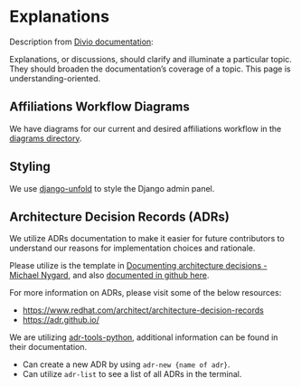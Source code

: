 # Explanations

Description from
[Divio documentation](https://docs.divio.com/documentation-system/explanation/):

Explanations, or discussions, should clarify and illuminate a particular topic.
They should broaden the documentation’s coverage of a topic. This page is
understanding-oriented.

## Affiliations Workflow Diagrams

We have diagrams for our current and desired affiliations workflow in the
[diagrams directory](./diagrams).

## Styling

We use
[django-unfold](https://github.com/unfoldadmin/django-unfold?tab=readme-ov-file)
to style the Django admin panel.

## Architecture Decision Records (ADRs)

We utilize ADRs documentation to make it easier for future contributors to
understand our reasons for implementation choices and rationale.

Please utilize is the template in
[Documenting architecture decisions - Michael Nygard](https://cognitect.com/blog/2011/11/15/documenting-architecture-decisions),
and also
[documented in github here](https://github.com/joelparkerhenderson/architecture-decision-record/blob/main/locales/en/templates/decision-record-template-by-michael-nygard/index.md).

For more information on ADRs, please visit some of the below resources:

- https://www.redhat.com/architect/architecture-decision-records
- https://adr.github.io/

We are utilizing [adr-tools-python](https://pypi.org/project/adr-tools-python/),
additional information can be found in their documentation.

- Can create a new ADR by using `adr-new {name of adr}`.
- Can utilize `adr-list` to see a list of all ADRs in the terminal.
